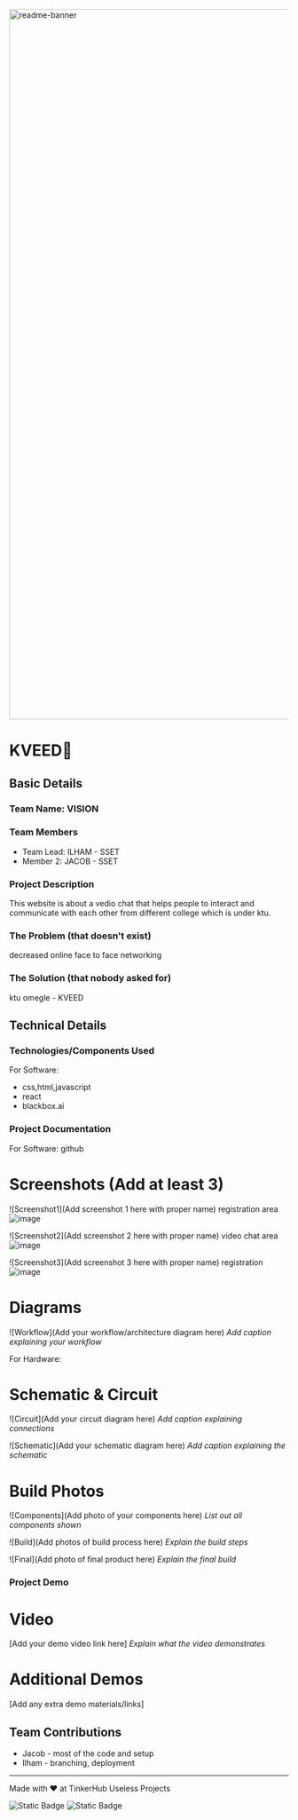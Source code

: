 <img width="1280" alt="readme-banner" src="https://github.com/user-attachments/assets/35332e92-44cb-425b-9dff-27bcf1023c6c">

# KVEED🎯


## Basic Details
### Team Name: VISION


### Team Members
- Team Lead: ILHAM - SSET
- Member 2: JACOB - SSET

### Project Description
This website is about a vedio chat that helps people to interact and communicate with each other from different college which is under ktu.

### The Problem (that doesn't exist)
decreased online face to face networking 

### The Solution (that nobody asked for)
ktu omegle - KVEED

## Technical Details
### Technologies/Components Used
For Software:
- css,html,javascript
- react
- blackbox.ai



### Project Documentation
For Software: github

# Screenshots (Add at least 3)
![Screenshot1](Add screenshot 1 here with proper name)
registration area
![image](https://github.com/user-attachments/assets/14f17f80-f10d-47a8-a821-0b83f2e5cb29)



![Screenshot2](Add screenshot 2 here with proper name)
video chat area
![image](https://github.com/user-attachments/assets/112633c3-32df-4b52-a40e-19df9d603d16)

![Screenshot3](Add screenshot 3 here with proper name)
registration
![image](https://github.com/user-attachments/assets/b4bbc8ff-b2ff-4f24-a490-53e3cebb9361)

# Diagrams
![Workflow](Add your workflow/architecture diagram here)
*Add caption explaining your workflow*

For Hardware:

# Schematic & Circuit
![Circuit](Add your circuit diagram here)
*Add caption explaining connections*

![Schematic](Add your schematic diagram here)
*Add caption explaining the schematic*

# Build Photos
![Components](Add photo of your components here)
*List out all components shown*

![Build](Add photos of build process here)
*Explain the build steps*

![Final](Add photo of final product here)
*Explain the final build*

### Project Demo
# Video
[Add your demo video link here]
*Explain what the video demonstrates*

# Additional Demos
[Add any extra demo materials/links]

## Team Contributions
- Jacob - most of the code and setup
- Ilham - branching, deployment


---
Made with ❤️ at TinkerHub Useless Projects 

![Static Badge](https://img.shields.io/badge/TinkerHub-24?color=%23000000&link=https%3A%2F%2Fwww.tinkerhub.org%2F)
![Static Badge](https://img.shields.io/badge/UselessProject--24-24?link=https%3A%2F%2Fwww.tinkerhub.org%2Fevents%2FQ2Q1TQKX6Q%2FUseless%2520Projects)


